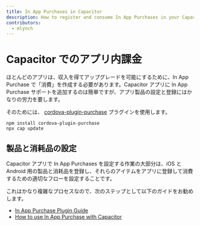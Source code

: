 ```yaml
---
title: In App Purchases in Capacitor
description: How to register and consume In App Purchases in your Capacitor app or game
contributors:
  - mlynch
---
```


# Capacitor でのアプリ内課金

ほとんどのアプリは、収入を得てアップグレードを可能にするために、In App Purchase で「消費」を作成する必要があります。Capacitor アプリに In App Purchase サポートを追加するのは簡単ですが、アプリ製品の設定と登録にはかなりの労力を要します。

そのためには、 [cordova-plugin-purchase](https://github.com/j3k0/cordova-plugin-purchase) プラグインを使用します。

```shell
npm install cordova-plugin-purchase
npx cap update
```

## 製品と消耗品の設定

Capacitor アプリで In App Purchases を設定する作業の大部分は、iOS と Android 用の製品と消耗品を登録し、それらのアイテムをアプリに登録して消費するための適切なフローを設定することです。

これはかなり複雑なプロセスなので、次のステップとして以下のガイドをお勧めします。

- [In App Purchase Plugin Guide](https://purchase.cordova.fovea.cc/)
- [How to use In App Purchase with Capacitor](https://devdactic.com/ionic-in-app-purchase-capacitor/)
